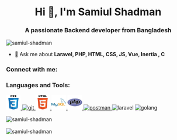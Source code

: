 <h1 align="center">Hi 👋, I'm Samiul Shadman</h1>
<h3 align="center">A passionate Backend developer from Bangladesh</h3>

<p align="left"> <img src="https://komarev.com/ghpvc/?username=samiul-shadman&label=Profile%20views&color=0e75b6&style=flat" alt="samiul-shadman" /> </p>

- 💬 Ask me about **Laravel, PHP, HTML, CSS, JS, Vue, Inertia , C**

<h3 align="left">Connect with me:</h3>
<p align="left">
</p>

<h3 align="left">Languages and Tools:</h3>
<p align="left"> 
<!--   <a href="https://www.w3schools.com/cpp/" target="_blank" rel="noreferrer"> <img src="https://raw.githubusercontent.com/devicons/devicon/master/icons/cplusplus/cplusplus-original.svg" alt="cplusplus" width="40" height="40"/> </a>  -->
  <a href="https://www.w3schools.com/css/" target="_blank" rel="noreferrer"> <img src="https://raw.githubusercontent.com/devicons/devicon/master/icons/css3/css3-original-wordmark.svg" alt="css3" width="40" height="40"/> </a> <a href="https://git-scm.com/" target="_blank" rel="noreferrer"> <img src="https://www.vectorlogo.zone/logos/git-scm/git-scm-icon.svg" alt="git" width="40" height="40"/> </a> <a href="https://www.w3.org/html/" target="_blank" rel="noreferrer"> <img src="https://raw.githubusercontent.com/devicons/devicon/master/icons/html5/html5-original-wordmark.svg" alt="html5" width="40" height="40"/> </a> <a href="https://www.mysql.com/" target="_blank" rel="noreferrer"> <img src="https://raw.githubusercontent.com/devicons/devicon/master/icons/mysql/mysql-original-wordmark.svg" alt="mysql" width="40" height="40"/> </a> <a href="https://www.php.net" target="_blank" rel="noreferrer"> <img src="https://raw.githubusercontent.com/devicons/devicon/master/icons/php/php-original.svg" alt="php" width="40" height="40"/> </a> <a href="https://postman.com" target="_blank" rel="noreferrer"> <img src="https://www.vectorlogo.zone/logos/getpostman/getpostman-icon.svg" alt="postman" width="40" height="40"/> </a> 
<img src="https://upload.vectorlogo.zone/logos/laravel/images/fd9bffa7-873e-4946-92bc-815ed69faeec.svg" alt="laravel" width="40" height="40" />
<img src="https://www.vectorlogo.zone/logos/golang/golang-ar21.svg" alt="golang" width="60" height="40" />
  
</p>

<p><img align="center" src="https://github-readme-stats.vercel.app/api/top-langs?username=samiul-shadman&show_icons=true&locale=en&layout=compact" alt="samiul-shadman" /></p>

<p><img align="center" src="https://github-readme-streak-stats.herokuapp.com/?user=samiul-shadman&" alt="samiul-shadman" /></p>
